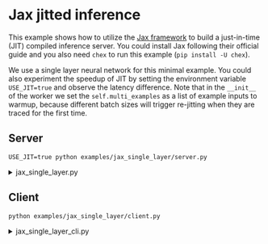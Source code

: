# Jax jitted inference

This example shows how to utilize the [Jax framework](https://github.com/google/jax) to build a just-in-time (JIT) compiled inference server. You could install Jax following their official guide and you also need `chex` to run this example (`pip install -U chex`).

We use a single layer neural network for this minimal example. You could also experiment the speedup of JIT by setting the environment variable `USE_JIT=true` and observe the latency difference. Note that in the `__init__` of the worker we set the `self.multi_examples` as a list of example inputs to warmup, because different batch sizes will trigger re-jitting when they are traced for the first time.

## Server

```shell
USE_JIT=true python examples/jax_single_layer/server.py
```

<details>
<summary>jax_single_layer.py</summary>

```{include} ../../../examples/jax_single_layer/server.py
:code: python
```

</details>

## Client

```shell
python examples/jax_single_layer/client.py
```

<details>
<summary>jax_single_layer_cli.py</summary>

```{include} ../../../examples/jax_single_layer/client.py
:code: python
```

</details>
